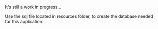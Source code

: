 It's still a work in progress...

Use the sql file located in resources folder,
to create the database needed for this application.